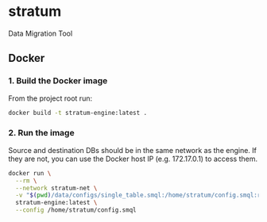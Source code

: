 # stratum
Data Migration Tool

## Docker

### 1. Build the Docker image

From the project root run:

```bash
docker build -t stratum-engine:latest .
```

### 2. Run the image

Source and destination DBs should be in the same network as the engine.
If they are not, you can use the Docker host IP (e.g. 172.17.0.1) to access them.

```bash
docker run \
  --rm \
  --network stratum-net \
  -v "$(pwd)/data/configs/single_table.smql:/home/stratum/config.smql:ro" \
  stratum-engine:latest \
  --config /home/stratum/config.smql
```
